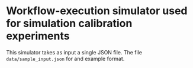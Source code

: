 # Workflow-execution simulator used for simulation calibration experiments

This simulator takes as input a single JSON file. The file `data/sample_input.json` for and example format. 
